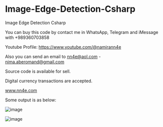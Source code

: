 # Image-Edge-Detection-Csharp
Image Edge Detection Csharp

You can buy this code by contact me in WhatsApp, Telegram and iMessage with +989360703858

Youtube Profile: https://www.youtube.com/@namirann4e

Also you can send an email to nn4e@aol.com - nima.aberomand@gmail.com

Source code is available for sell.

Digital currency transactions are accepted.

www.nn4e.com

Some output is as below:

![image](https://github.com/user-attachments/assets/6928f077-05d2-48b4-841c-4a167304452b)

![image](https://github.com/user-attachments/assets/f81c9669-c11a-4051-9de0-4541386582a0)
